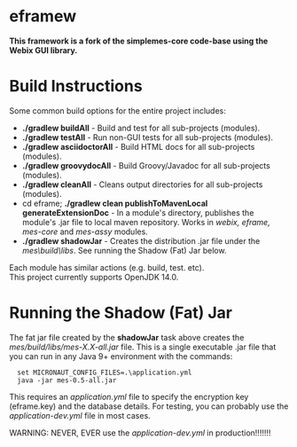 # eframew

**This framework is a fork of the simplemes-core code-base using the Webix GUI library.**


# Build Instructions

Some common build options for the entire project includes:

* **./gradlew buildAll** - Build and test for all sub-projects (modules). 
* **./gradlew testAll** -  Run non-GUI tests for all sub-projects (modules).
* **./gradlew asciidoctorAll** - Build HTML docs for all sub-projects (modules).
* **./gradlew groovydocAll** - Build Groovy/Javadoc for all sub-projects (modules).
* **./gradlew cleanAll** - Cleans output directories for all sub-projects (modules).
* cd eframe; **./gradlew clean publishToMavenLocal generateExtensionDoc** - In a module's directory, 
  publishes the module's .jar file to local maven repository.  Works in _webix, eframe, mes-core_ 
  and _mes-assy_ modules.
* **./gradlew shadowJar** - Creates the distribution .jar file under 
  the _mes\build\libs_.  See running the Shadow (Fat) Jar below.

Each module has similar actions (e.g. build, test. etc).  
This project currently supports OpenJDK 14.0.

# Running the Shadow (Fat) Jar

The fat jar file created by the **shadowJar** task above creates the 
_mes/build/libs/mes-X.X-all.jar_ file.  This is a single executable .jar file that
you can run in any Java 9+ environment with the commands:

```
  set MICRONAUT_CONFIG_FILES=.\application.yml
  java -jar mes-0.5-all.jar 
```

This requires an _application.yml_ file to specify the encryption key (eframe.key) and
the database details.  For testing, you can probably use the _application-dev.yml_ file
in most cases.  

WARNING: NEVER, EVER use the _application-dev.yml_ in production!!!!!!!  

